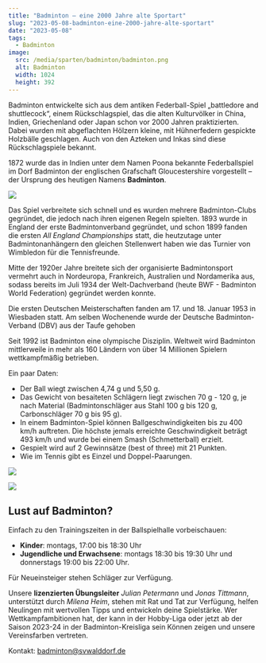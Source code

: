 ```yaml
---
title: "Badminton – eine 2000 Jahre alte Sportart"
slug: "2023-05-08-badminton-eine-2000-jahre-alte-sportart"
date: "2023-05-08"
tags:
  - Badminton
image:
  src: /media/sparten/badminton/badminton.png
  alt: Badminton
  width: 1024
  height: 392
---
```

Badminton entwickelte sich aus dem antiken Federball-Spiel „battledore and shuttlecock“, einem Rückschlagspiel, das die alten Kulturvölker in China, Indien, Griechenland oder Japan schon vor 2000 Jahren praktizierten. Dabei wurden mit abgeflachten Hölzern kleine, mit Hühnerfedern gespickte Holzbälle geschlagen. Auch von den Azteken und Inkas sind diese Rückschlagspiele bekannt.

1872 wurde das in Indien unter dem Namen Poona bekannte Federballspiel im Dorf Badminton der englischen Grafschaft Gloucestershire vorgestellt – der Ursprung des heutigen Namens **Badminton**.

![](/media/2023/2023-05-07-badminton-1.jpg)

Das Spiel verbreitete sich schnell und es wurden mehrere Badminton-Clubs gegründet, die jedoch nach ihren eigenen Regeln spielten. 1893 wurde in England der erste Badmintonverband gegründet, und schon 1899 fanden die ersten _All England Championships_ statt, die heutzutage unter Badmintonanhängern den gleichen Stellenwert haben wie das Turnier von Wimbledon für die Tennisfreunde.

Mitte der 1920er Jahre breitete sich der organisierte Badmintonsport vermehrt auch in Nordeuropa, Frankreich, Australien und Nordamerika aus, sodass bereits im Juli 1934 der Welt-Dachverband (heute BWF - Badminton World Federation) gegründet werden konnte.

Die ersten Deutschen Meisterschaften fanden am 17. und 18. Januar 1953 in Wiesbaden statt. Am selben Wochenende wurde der Deutsche Badminton-Verband (DBV) aus der Taufe gehoben

Seit 1992 ist Badminton eine olympische Disziplin. Weltweit wird Badminton mittlerweile in mehr als 160 Ländern von über 14 Millionen Spielern wettkampfmäßig betrieben.

Ein paar Daten:

- Der Ball wiegt zwischen 4,74 g und 5,50 g.
- Das Gewicht von besaiteten Schlägern liegt zwischen 70 g - 120 g, je nach Material (Badmintonschläger aus Stahl 100 g bis 120 g, Carbonschläger 70 g bis 95 g).
- In einem Badminton-Spiel können Ballgeschwindigkeiten bis zu 400 km/h auftreten. Die höchste jemals erreichte Geschwindigkeit beträgt 493 km/h und wurde bei einem Smash (Schmetterball) erzielt.
- Gespielt wird auf 2 Gewinnsätze (best of three) mit 21 Punkten.
- Wie im Tennis gibt es Einzel und Doppel-Paarungen.

![](/media/2023/2023-05-07-badminton-2.jpg)

![](/media/2023/2023-05-07-badminton-3.jpg)

## Lust auf Badminton?

Einfach zu den Trainingszeiten in der Ballspielhalle vorbeischauen:

- **Kinder**: montags, 17:00 bis 18:30 Uhr
- **Jugendliche und Erwachsene**: montags 18:30 bis 19:30 Uhr und donnerstags 19:00 bis 22:00 Uhr.

Für Neueinsteiger stehen Schläger zur Verfügung.

Unsere **lizenzierten Übungsleiter** _Julian Petermann_ und _Jonas Tittmann_, unterstützt durch _Milena Heim_, stehen mit Rat und Tat zur Verfügung, helfen Neulingen mit wertvollen Tipps und entwickeln deine Spielstärke. Wer Wettkampfambitionen hat, der kann in der Hobby-Liga oder jetzt ab der Saison 2023-24 in der Badminton-Kreisliga sein Können zeigen und unsere Vereinsfarben vertreten.

Kontakt: [badminton@svwalddorf.de](mailto:badminton@svwalddorf.de)
